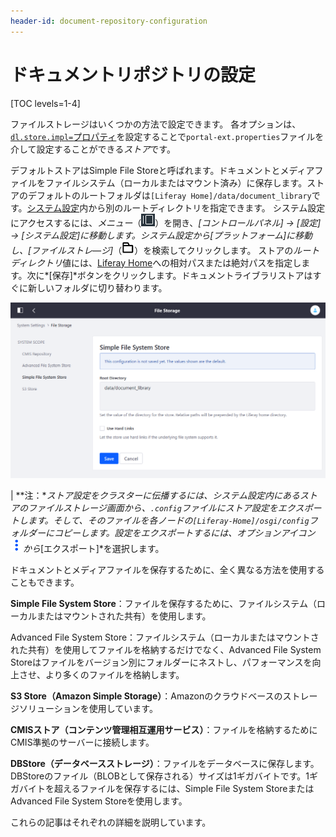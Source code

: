 ```yaml
---
header-id: document-repository-configuration
---
```


# ドキュメントリポジトリの設定

[TOC levels=1-4]

ファイルストレージはいくつかの方法で設定できます。
各オプションは、[`dl.store.impl=`プロパティ](@platform-ref@/7.1-latest/propertiesdoc/portal.properties.html#Document%20Library%20Service)を設定することで`portal-ext.properties`ファイルを介して設定することができる*ストア*です。

デフォルトストアはSimple File Storeと呼ばれます。ドキュメントとメディアファイルをファイルシステム（ローカルまたはマウント済み）に保存します。ストアのデフォルトのルートフォルダは`[Liferay Home]/data/document_library`です。[システム設定](/discover/portal/-/knowledge_base/7-1/system-settings)内から別のルートディレクトリを指定できます。
システム設定にアクセスするには、*メニュー*（![メニュー](../../../images/icon-menu.png)）を開き、*[コントロールパネル] &rarr; [設定] &rarr; [システム設定]*に移動します。システム設定から*[プラットフォーム]*に移動し、*[ファイルストレ―ジ]*（![フォルダ](../../../images/icon-folder.png)）を検索してクリックします。
ストアの*ルートディレクトリ*値には、[Liferay Home](/discover/deployment/-/knowledge_base/7-1/installing-liferay-ja#liferay-home)への相対パスまたは絶対パスを指定します。次に*[保存]*ボタンをクリックします。ドキュメントライブラリストアはすぐに新しいフォルダに切り替わります。

![図1：システム設定のファイルストレージのページでは、ドキュメントリポジトリの保存場所を設定できます。](../../../images/file-storage.png)


| **注：**ストア設定をクラスターに伝播するには、システム設定内にあるストアの*ファイルストレージ*画面から、`.config`ファイルにストア設定をエクスポートします。そして、そのファイルを各ノードの`[Liferay-Home]/osgi/config`フォルダーにコピーします。設定をエクスポートするには、オプションアイコン![オプション](../../../images/icon-options.png)から*[エクスポート]*を選択します。

ドキュメントとメディアファイルを保存するために、全く異なる方法を使用することもできます。

**Simple File System Store**：ファイルを保存するために、ファイルシステム（ローカルまたはマウントされた共有）を使用します。

Advanced File System Store：ファイルシステム（ローカルまたはマウントされた共有）を使用してファイルを格納するだけでなく、Advanced File System Storeはファイルをバージョン別にフォルダーにネストし、パフォーマンスを向上させ、より多くのファイルを格納します。

**S3 Store（Amazon Simple Storage）**：Amazonのクラウドベースのストレージソリューションを使用しています。

**CMISストア（コンテンツ管理相互運用サービス）**：ファイルを格納するためにCMIS準拠のサーバーに接続します。

**DBStore（データベースストレージ）**：ファイルをデータベースに保存します。DBStoreのファイル（BLOBとして保存される）サイズは1ギガバイトです。1ギガバイトを超えるファイルを保存するには、Simple File System StoreまたはAdvanced File System Storeを使用します。

これらの記事はそれぞれの詳細を説明しています。
